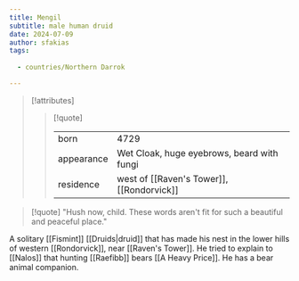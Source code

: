 ```yaml
---
title: Mengil
subtitle: male human druid
date: 2024-07-09
author: sfakias
tags:
  
  - countries/Northern Darrok

---
```

> [!attributes]
> 
> > [!quote]
> >
> > | | |
> > | --- | --- |
> > | born | 4729 |
> > | appearance | Wet Cloak, huge eyebrows, beard with fungi |
> > | residence | west of [[Raven's Tower]], [[Rondorvick]] |

> [!quote] 
> "Hush now, child. These words aren't fit for such a beautiful and peaceful place."

A solitary [[Fismint]] [[Druids|druid]] that has made his nest in the lower hills of western [[Rondorvick]], near [[Raven's Tower]]. He tried to explain to [[Nalos]] that hunting [[Raefibb]] bears [[A Heavy Price]]. He has a bear animal companion.